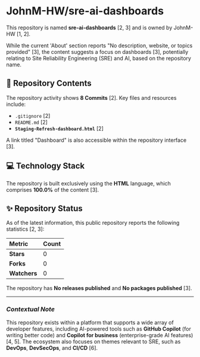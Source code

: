 # JohnM-HW/sre-ai-dashboards

This repository is named **sre-ai-dashboards** [2, 3] and is owned by JohnM-HW [1, 2].

While the current 'About' section reports "No description, website, or topics provided" [3], the content suggests a focus on dashboards [3], potentially relating to Site Reliability Engineering (SRE) and AI, based on the repository name.

## 📁 Repository Contents

The repository activity shows **8 Commits** [2]. Key files and resources include:

*   `.gitignore` [2]
*   `README.md` [2]
*   **`Staging-Refresh-dashboard.html`** [2]

A link titled "Dashboard" is also accessible within the repository interface [3].

## 💻 Technology Stack

The repository is built exclusively using the **HTML** language, which comprises **100.0%** of the content [3].

## ✨ Repository Status

As of the latest information, this public repository reports the following statistics [2, 3]:

| Metric | Count |
| :--- | :--- |
| **Stars** | 0 |
| **Forks** | 0 |
| **Watchers** | 0 |

The repository has **No releases published** and **No packages published** [3].

---

### *Contextual Note*

This repository exists within a platform that supports a wide array of developer features, including AI-powered tools such as **GitHub Copilot** (for writing better code) and **Copilot for business** (enterprise-grade AI features) [4, 5]. The ecosystem also focuses on themes relevant to SRE, such as **DevOps**, **DevSecOps**, and **CI/CD** [6].
